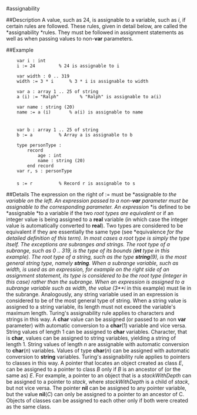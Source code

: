 
#assignability

##Description
A value, such as 24, is assignable to a variable, such as *i*, if certain rules are followed. These rules, given in detail below, are called the *assignability *rules. They must be followed in assignment statements as well as when passing values to non-**var** parameters.



##Example



        var i : int
        i := 24         % 24 is assignable to i
        
        var width : 0 .. 319
        width := 3 * i      % 3 * i is assignable to width
        
        var a : array 1 .. 25 of string
        a (i) := "Ralph"        % "Ralph" is assignable to a(i)
        
        var name : string (20)
        name := a (i)       % a(i) is assignable to name
        
        
        var b : array 1 .. 25 of string
        b := a          % Array a is assignable to b
        
        type personType :
            record
                age : int
                name : string (20)
            end record
        var r, s : personType
        
        s := r          % Record r is assignable to s
##Details
The expression on the right of := must be *assignable *to the variable on the left. An expression passed to a non-**var** parameter must be assignable to the corresponding parameter.
An expression* *is defined to be *assignable *to a variable if the two *root *types are* equivalent* or if an integer value is being assigned to a **real** variable (in which case the integer value is automatically converted to **real**). Two types are considered to be equivalent if they are essentially the same type (see *equivalence *for the detailed definition of this term).
In most cases a *root* type is simply the type itself. The exceptions are subranges and strings. The *root* type of a subrange, such as 0 .. 319, is the type of its bounds (**int** type in this example). The *root* type of a string, such as the type **string**(9), is the most general string type, namely **string**.
When a subrange variable, such as *width*, is used as an expression, for example on the right side of an assignment statement, its type is considered to be the *root* type (integer in this case) rather than the subrange. When an expression is assigned to a subrange variable such as *width*, the value (3**i* in this example) must lie in the subrange. Analogously, any string variable used in an expression is considered to be of the most general type of string. When a string value is assigned to a string variable, its length must not exceed the variable's maximum length.
Turing's assignability rule applies to characters and strings in this way. A **char** value can be assigned (or passed to an non **var** parameter) with automatic conversion to a **char**(1) variable and vice versa. String values of length 1 can be assigned to **char** variables. Character, that is **char**, values can be assigned to string variables, yielding a string of length 1. String values of length *n* are assignable with automatic conversion to **char**(*n*) variables. Values of type **char**(*n*) can be assigned with automatic conversion to **string** variables.
Turing's assignability rule applies to pointers to classes in this way. A pointer that locates an object created as class *E*, can be assigned to a pointer to class *B* only if *B* is an ancestor of (or the same as) *E*. For example, a pointer to an object that is a *stackWithDepth* can be assigned to a pointer to *stack*, where *stackWithDepth* is a child of *stack*, but not vice versa. The pointer **nil** can be assigned to any pointer variable, but the value **nil**(*C*) can only be assigned to a pointer to an ancestor of C.
Objects of classes can be assigned to each other only if both were created as the same class.



